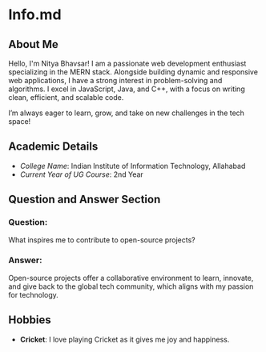 # Info.md

## About Me
Hello, I'm Nitya Bhavsar!
I am a passionate web development enthusiast specializing in the MERN stack. Alongside building dynamic and responsive web applications, I have a strong interest in problem-solving and algorithms. I excel in JavaScript, Java, and C++, with a focus on writing clean, efficient, and scalable code.

I’m always eager to learn, grow, and take on new challenges in the tech space!
## Academic Details
- *College Name*: Indian Institute of Information Technology, Allahabad
- *Current Year of UG Course*: 2nd Year

## Question and Answer Section
### Question:
What inspires me to contribute to open-source projects?

### Answer:
Open-source projects offer a collaborative environment to learn, innovate, and give back to the global tech community, which aligns with my passion for technology.

## Hobbies

- **Cricket**: I love playing Cricket as it gives me joy and happiness.